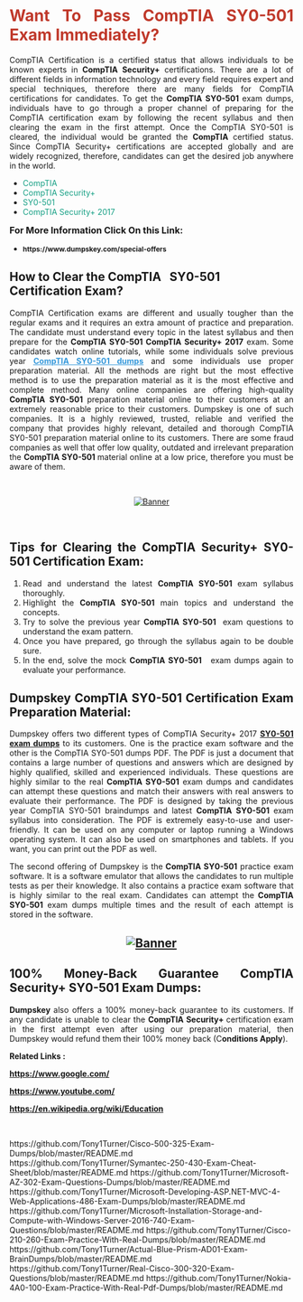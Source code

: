<h1 style="text-align: justify;"><span style="color:#c0392b;"><strong>Want To Pass CompTIA SY0-501 Exam Immediately?</strong></span></h1>

<p style="text-align: justify;">CompTIA Certification is a certified status that allows individuals to be known experts in<strong> CompTIA Security+</strong> certifications. There are a lot of different fields in information technology and every field requires expert and special techniques, therefore there are many fields for CompTIA certifications for candidates. To get the <strong>CompTIA SY0-501 </strong>exam dumps, individuals have to go through a proper channel of preparing for the CompTIA certification exam by following the recent syllabus and then clearing the exam in the first attempt. Once the CompTIA SY0-501 is cleared, the individual would be granted the <strong>CompTIA</strong> certified status. Since CompTIA Security+ certifications are accepted globally and are widely recognized, therefore, candidates can get the desired job anywhere in the world.</p>

<ul>
	<li style="text-align: justify;"><span style="color:#16a085;">CompTIA</span></li>
	<li style="text-align: justify;"><span style="color:#16a085;">CompTIA Security+  </span></li>
	<li style="text-align: justify;"><span style="color:#16a085;">SY0-501</span></li>
	<li style="text-align: justify;"><span style="color:#16a085;">CompTIA Security+ 2017</span></li>
</ul>

<p style="text-align: justify;"><span style="font-size:16px;"><strong>For More Information Click On this Link:</strong></span></p>

<ul>
	<li style="text-align: justify;"><span style="font-size:12px;"><strong>https://www.dumpskey.com/special-offers</strong></span></li>
</ul>

<h2><strong>How to Clear the CompTIA   SY0-501 Certification Exam?</strong></h2>

<p style="text-align: justify;">CompTIA Certification exams are different and usually tougher than the regular exams and it requires an extra amount of practice and preparation. The candidate must understand every topic in the latest syllabus and then prepare for the <strong>CompTIA SY0-501 CompTIA Security+ 2017</strong> exam. Some candidates watch online tutorials, while some individuals solve previous year <a href="https://www.dumpskey.com/comptia/sy0-501-braindumps"><span style="color:#3498db;"><u><strong>CompTIA SY0-501 dumps</strong></u></span></a> and some individuals use proper preparation material. All the methods are right but the most effective method is to use the preparation material as it is the most effective and complete method. Many online companies are offering high-quality <strong>CompTIA SY0-501 </strong>preparation material online to their customers at an extremely reasonable price to their customers. Dumpskey is one of such companies. It is a highly reviewed, trusted, reliable and verified the company that provides highly relevant, detailed and thorough CompTIA SY0-501 preparation material online to its customers. There are some fraud companies as well that offer low quality, outdated and irrelevant preparation the <strong>CompTIA SY0-501 </strong>material online at a low price, therefore you must be aware of them.</p>

<p style="text-align: justify;"> </p>

<p style="text-align: center;"><a href="https://www.dumpskey.com/comptia/sy0-501-braindumps"><img src="http://soperdoper.com/search_portal/uploads/general_banners/1562740316_Untitled_Linked_Comp_01.gif" alt="Banner"/></a></p>

<p style="text-align: center;"> </p>

<h2 style="text-align: justify;"><strong>Tips for Clearing the CompTIA Security+ SY0-501 Certification Exam:</strong></h2>

<ol>
	<li style="text-align: justify;">Read and understand the latest <strong>CompTIA SY0-501 </strong>exam syllabus thoroughly.</li>
	<li style="text-align: justify;">Highlight the<strong> CompTIA SY0-501 </strong>main topics and understand the concepts.</li>
	<li style="text-align: justify;">Try to solve the previous year <strong>CompTIA SY0-501 </strong> exam questions to understand the exam pattern.</li>
	<li style="text-align: justify;">Once you have prepared, go through the syllabus again to be double sure.</li>
	<li style="text-align: justify;">In the end, solve the mock <strong>CompTIA SY0-501  </strong> exam dumps again to evaluate your performance.</li>
</ol>

<h2 style="text-align: justify;"><strong>Dumpskey CompTIA SY0-501 Certification Exam Preparation Material:</strong></h2>

<p style="text-align: justify;">Dumpskey offers two different types of CompTIA Security+ 2017 <strong><a href="https://www.dumpskey.com/comptia/sy0-501-braindumps">SY0-501 exam dumps</a></strong> to its customers. One is the practice exam software and the other is the CompTIA SY0-501 dumps PDF. The PDF is just a document that contains a large number of questions and answers which are designed by highly qualified, skilled and experienced individuals. These questions are highly similar to the real <strong>CompTIA SY0-501</strong> exam dumps and candidates can attempt these questions and match their answers with real answers to evaluate their performance. The PDF is designed by taking the previous year CompTIA SY0-501 braindumps and latest <strong>CompTIA SY0-501 </strong>exam syllabus into consideration. The PDF is extremely easy-to-use and user-friendly. It can be used on any computer or laptop running a Windows operating system. It can also be used on smartphones and tablets. If you want, you can print out the PDF as well.</p>

<p style="text-align: justify;">The second offering of Dumpskey is the<strong> CompTIA SY0-501</strong> practice exam software. It is a software emulator that allows the candidates to run multiple tests as per their knowledge. It also contains a practice exam software that is highly similar to the real exam. Candidates can attempt the<strong> CompTIA SY0-501</strong> exam dumps multiple times and the result of each attempt is stored in the software.</p>

<h2 style="text-align: center;"><a href="https://www.dumpskey.com/comptia/sy0-501-braindumps"><img src="http://soperdoper.com/search_portal/uploads/general_banners/1562743625_8ppZk49y_HM0oke96j0cic4OdOo.jpg" alt="Banner"/></a></h2>

<h2 style="text-align: justify;"><strong>100% Money-Back Guarantee CompTIA Security+ SY0-501 Exam Dumps:</strong></h2>

<p style="text-align: justify;"><strong>Dumpskey </strong>also offers a 100% money-back guarantee to its customers. If any candidate is unable to clear the <strong>CompTIA Security+ </strong>certification exam in the first attempt even after using our preparation material, then Dumpskey would refund them their 100% money back (C<strong>onditions Apply</strong>).</p>

<p style="text-align: justify;"><strong>Related Links :</strong></p>

<p><a href="https://www.google.com/" rel="noopener noreferrer" target="_blank"><strong>https://www.google.com/</strong></a></p>

<p><a href="https://www.youtube.com/" rel="noopener noreferrer" target="_blank"><strong>https://www.youtube.com/</strong></a></p>

<p><a href="https://en.wikipedia.org/wiki/Education" rel="noopener noreferrer" target="_blank"><strong>https://en.wikipedia.org/wiki/Education</strong></a></p>

<p> </p>
https://github.com/Tony1Turner/Cisco-500-325-Exam-Dumps/blob/master/README.md
https://github.com/Tony1Turner/Symantec-250-430-Exam-Cheat-Sheet/blob/master/README.md
https://github.com/Tony1Turner/Microsoft-AZ-302-Exam-Questions-Dumps/blob/master/README.md
https://github.com/Tony1Turner/Microsoft-Developing-ASP.NET-MVC-4-Web-Applications-486-Exam-Dumps/blob/master/README.md
https://github.com/Tony1Turner/Microsoft-Installation-Storage-and-Compute-with-Windows-Server-2016-740-Exam-Questions/blob/master/README.md
https://github.com/Tony1Turner/Cisco-210-260-Exam-Practice-With-Real-Dumps/blob/master/README.md
https://github.com/Tony1Turner/Actual-Blue-Prism-AD01-Exam-BrainDumps/blob/master/README.md
https://github.com/Tony1Turner/Real-Cisco-300-320-Exam-Questions/blob/master/README.md
https://github.com/Tony1Turner/Nokia-4A0-100-Exam-Practice-With-Real-Pdf-Dumps/blob/master/README.md
